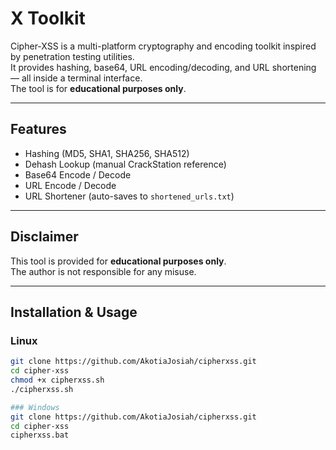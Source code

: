 # X Toolkit

Cipher-XSS is a multi-platform cryptography and encoding toolkit inspired by penetration testing utilities.  
It provides hashing, base64, URL encoding/decoding, and URL shortening — all inside a terminal interface.  
The tool is for **educational purposes only**.

---

## Features
- Hashing (MD5, SHA1, SHA256, SHA512)
- Dehash Lookup (manual CrackStation reference)
- Base64 Encode / Decode
- URL Encode / Decode
- URL Shortener (auto-saves to `shortened_urls.txt`)

---

## Disclaimer
This tool is provided for **educational purposes only**.  
The author is not responsible for any misuse.

---

## Installation & Usage

### Linux
```bash
git clone https://github.com/AkotiaJosiah/cipherxss.git
cd cipher-xss
chmod +x cipherxss.sh
./cipherxss.sh

### Windows
git clone https://github.com/AkotiaJosiah/cipherxss.git
cd cipher-xss
cipherxss.bat
